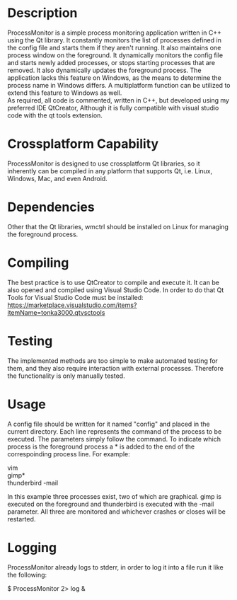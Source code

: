 Description
==========
ProcessMonitor is a simple process monitoring application written in C++ using the Qt library.
It constantly monitors the list of processes defined in the config file and starts them if
they aren't running. It also maintains one process window on the foreground. It dynamically monitors
the config file and starts newly added processes, or stops starting processes that are removed.
It also dynamically updates the foreground process. The application lacks this feature on Windows,
as the means to determine the process name in Windows differs. A multiplatform function can be
utilized to extend this feature to Windows as well.<br>
As required, all code is commented, written in C++, but developed using my preferred IDE QtCreator,
Although it is fully compatible with visual studio code with the qt tools extension. 

Crossplatform Capability
=======================
ProcessMonitor is designed to use crossplatform Qt libraries, so it inherently can be compiled in
any platform that supports Qt, i.e. Linux, Windows, Mac, and even Android.

Dependencies
============
Other that the Qt libraries, wmctrl should be installed on Linux for managing the foreground process.

Compiling
=========
The best practice is to use QtCreator to compile and execute it. It can be also opened and compiled using Visual Studio Code. In order to do that Qt Tools for
Visual Studio Code must be installed: https://marketplace.visualstudio.com/items?itemName=tonka3000.qtvsctools

Testing
=======
The implemented methods are too simple to make automated testing for them, and they also require interaction
with external processes. Therefore the functionality is only manually tested.

Usage
=====
A config file should be written for it named "config" and placed in the current directory. Each line represents
the command of the process to be executed. The parameters simply follow the command. To indicate which process
is the foreground process a * is added to the end of the correspoinding process line.
For example:

vim<br>
gimp*<br>
thunderbird -mail<br>

In this example three processes exist, two of which are graphical. gimp is executed on the foreground and
thunderbird is executed with the -mail parameter. All three are monitored and whichever crashes or closes
will be restarted.

Logging
=======
ProcessMonitor already logs to stderr, in order to log it into a file run it like the following:

$ ProcessMonitor 2> log &
